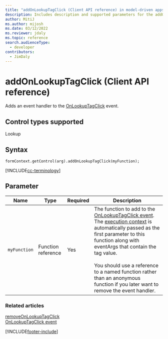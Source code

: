 ```yaml
---
title: "addOnLookupTagClick (Client API reference) in model-driven apps"
description: Includes description and supported parameters for the addOnLookupTagClick method.
author: MitiJ
ms.author: mijosh
ms.date: 03/12/2022
ms.reviewer: jdaly
ms.topic: reference
search.audienceType: 
  - developer
contributors:
  - JimDaly
---
```

# addOnLookupTagClick (Client API reference)

Adds an event handler to the [OnLookupTagClick](../events/onlookuptagclick.md) event.

## Control types supported

Lookup

## Syntax

`formContext.getControl(arg).addOnLookupTagClick(myFunction);`

[!INCLUDE[cc-terminology](../../../../data-platform/includes/cc-terminology.md)]

## Parameter

|Name|Type|Required|Description|
|--|--|--|--|
|`myFunction`|Function reference|Yes|The function to add to the [OnLookupTagClick event](../events/onlookuptagclick.md). The [execution context](../../clientapi-execution-context.md) is automatically passed as the first parameter to this function along with eventArgs that contain the tag value.<br/><br/>You should use a reference to a named function rather than an anonymous function if you later want to remove the event handler.|

### Related articles
 
[removeOnLookupTagClick](removeOnLookupTagClick.md)   
[OnLookupTagClick event](../events/onlookuptagclick.md)

[!INCLUDE[footer-include](../../../../../includes/footer-banner.md)]
